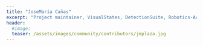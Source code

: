 ```yaml
---
title: "JoseMaría Cañas"
excerpt: "Project maintainer, VisualStates, DetectionSuite, Robotics-Academy, progeo lib, fuzzylib"
header:
  #image: 
  teaser: /assets/images/community/contributors/jmplaza.jpg
---
```

